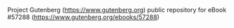Project Gutenberg (https://www.gutenberg.org) public repository for
eBook #57288 (https://www.gutenberg.org/ebooks/57288)
